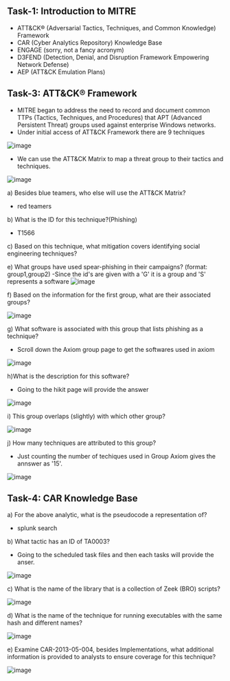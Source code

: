 ## Task-1:  Introduction to MITRE

- ATT&CK® (Adversarial Tactics, Techniques, and Common Knowledge) Framework
- CAR (Cyber Analytics Repository) Knowledge Base
- ENGAGE (sorry, not a fancy acronym)
- D3FEND (Detection, Denial, and Disruption Framework Empowering Network Defense)
- AEP (ATT&CK Emulation Plans)

## Task-3:  ATT&CK® Framework

- MITRE began to address the need to record and document common TTPs (Tactics, Techniques, and Procedures) that APT (Advanced Persistent Threat) groups used against enterprise Windows networks.
- Under initial access of ATT&CK Framework there are 9 techniques

![image](https://github.com/Akhilkj123/Cyber-Security/assets/65653010/f1a50932-5fb4-4b43-b117-5f3b3a456ef5)

- We can use the ATT&CK Matrix to map a threat group to their tactics and techniques.  

![image](https://github.com/Akhilkj123/Cyber-Security/assets/65653010/95f8eb18-f50a-444b-964a-435fb75fba0d)

a) Besides blue teamers, who else will use the ATT&CK Matrix? 
- red teamers

b) What is the ID for this technique?(Phishing)
- T1566

c) Based on this technique, what mitigation covers identifying social engineering techniques?



e) What groups have used spear-phishing in their campaigns? (format: group1,group2)
-Since the id's are given with a 'G' it is a group and 'S' represents a software
![image](https://github.com/Akhilkj123/Cyber-Security/assets/65653010/5067f305-e5ae-4c9a-8479-e8bf76fe5a06)

f) Based on the information for the first group, what are their associated groups?

![image](https://github.com/Akhilkj123/Cyber-Security/assets/65653010/b29f039c-5924-4d8b-9b56-920b6cf75c49)

g) What software is associated with this group that lists phishing as a technique?
- Scroll down the Axiom group page to get the softwares used in axiom 

![image](https://github.com/Akhilkj123/Cyber-Security/assets/65653010/f3cf24e2-fc89-4512-bc88-4820ca1d946a)

h)What is the description for this software?
- Going to the hikit page will provide the answer

![image](https://github.com/Akhilkj123/Cyber-Security/assets/65653010/e4f96499-4f15-42d6-a282-49f9f171dff8)

i) This group overlaps (slightly) with which other group?

![image](https://github.com/Akhilkj123/Cyber-Security/assets/65653010/cad32bae-910d-41b4-999c-ccee4cb1ab18)

j) How many techniques are attributed to this group?
- Just counting the number of techiques used in Group Axiom gives the annswer as '15'.

![image](https://github.com/Akhilkj123/Cyber-Security/assets/65653010/17e77ef5-2b71-4fcf-bc53-d1fc0a68ae7e)

## Task-4: CAR Knowledge Base

a) For the above analytic, what is the pseudocode a representation of?
- splunk search

b) What tactic has an ID of TA0003?
- Going to the scheduled task files and then each tasks will provide the anser.

![image](https://github.com/Akhilkj123/Cyber-Security/assets/65653010/4edd988a-1ffc-4c66-9663-96d1dff3af15)

c) What is the name of the library that is a collection of Zeek (BRO) scripts?

![image](https://github.com/Akhilkj123/Cyber-Security/assets/65653010/033b1576-119c-4573-a522-96f4cd166a8d)

d) What is the name of the technique for running executables with the same hash and different names?

![image](https://github.com/Akhilkj123/Cyber-Security/assets/65653010/a8964476-0201-45e7-a8f0-051642d32b1c)

e) Examine CAR-2013-05-004, besides Implementations, what additional information is provided to analysts to ensure coverage for this technique?

![image](https://github.com/Akhilkj123/Cyber-Security/assets/65653010/64c540fd-5354-4c2c-bb98-6e49f4a0ca95)





